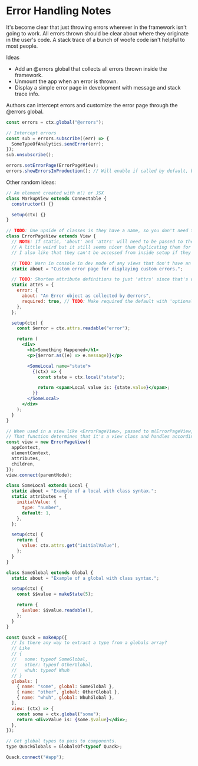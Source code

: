 # Error Handling Notes

It's become clear that just throwing errors wherever in the framework isn't going to work. All errors thrown should be clear about where they originate in the user's code. A stack trace of a bunch of woofe code isn't helpful to most people.

Ideas

- Add an @errors global that collects all errors thrown inside the framework.
- Unmount the app when an error is thrown.
- Display a simple error page in development with message and stack trace info.

Authors can intercept errors and customize the error page through the @errors global.

```jsx
const errors = ctx.global("@errors");

// Intercept errors
const sub = errors.subscribe((err) => {
  SomeTypeOfAnalytics.sendError(err);
});
sub.unsubscribe();

errors.setErrorPage(ErrorPageView);
errors.showErrorsInProduction(); // Will enable if called by default, but can also take a boolean to set value directly.
```

Other random ideas:

```jsx
// An element created with m() or JSX
class MarkupView extends Connectable {
  constructor() {}

  setup(ctx) {}
}

// TODO: One upside of classes is they have a name, so you don't need to supply one. Switch to this?
class ErrorPageView extends View {
  // NOTE: If static, 'about' and 'attrs' will need to be passed to the view constructor by the calling code.
  // A little weird but it still seems nicer than duplicating them for every instance.
  // I also like that they can't be accessed from inside setup if they're static.

  // TODO: Warn in console in dev mode of any views that don't have an 'about' or 'attributes' defined.
  static about = "Custom error page for displaying custom errors.";

  // TODO: Shorten attribute definitions to just 'attrs' since that's what it's still called on the context.
  static attrs = {
    error: {
      about: "An Error object as collected by @errors",
      required: true, // TODO: Make required the default with 'optional: true' for optional attributes.
    },
  };

  setup(ctx) {
    const $error = ctx.attrs.readable("error");

    return (
      <div>
        <h1>Something Happened</h1>
        <p>{$error.as((e) => e.message)}</p>

        <SomeLocal name="state">
          {(ctx) => {
            const state = ctx.local("state");

            return <span>Local value is: {state.value}</span>;
          }}
        </SomeLocal>
      </div>
    );
  }
}

// When used in a view like <ErrorPageView>, passed to m(ErrorPageView, attributes, ...children)
// That function determines that it's a view class and handles accordingly.
const view = new ErrorPageView({
  appContext,
  elementContext,
  attributes,
  children,
});
view.connect(parentNode);

class SomeLocal extends Local {
  static about = "Example of a local with class syntax.";
  static attributes = {
    initialValue: {
      type: "number",
      default: 1,
    },
  };

  setup(ctx) {
    return {
      value: ctx.attrs.get("initialValue"),
    };
  }
}

class SomeGlobal extends Global {
  static about = "Example of a global with class syntax.";

  setup(ctx) {
    const $$value = makeState(5);

    return {
      $value: $$value.readable(),
    };
  }
}

const Quack = makeApp({
  // Is there any way to extract a type from a globals array?
  // Like
  // {
  //   some: typeof SomeGlobal,
  //   other: typeof OtherGlobal,
  //   whuh: typeof Whuh
  // }
  globals: [
    { name: "some", global: SomeGlobal },
    { name: "other", global: OtherGlobal },
    { name: "whuh", global: WhuhGlobal },
  ],
  view: (ctx) => {
    const some = ctx.global("some");
    return <div>Value is: {some.$value}</div>;
  },
});

// Get global types to pass to components.
type QuackGlobals = GlobalsOf<typeof Quack>;

Quack.connect("#app");
```
